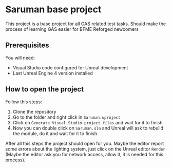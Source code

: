 # Saruman base project

This project is a base project for all GAS related test tasks. Should make the process of learning GAS easier for BFME Reforged newcomers

## Prerequisites

You will need:
- Visual Studio code configured for Unreal development
- Last Unreal Engine 4 version installed

## How to open the project

Follow this steps:

1. Clone the repository
2. Go to the folder and right click in `Saruman.uproject`
3. Click on `Generate Visual Studio project files` and wait for it to finish
4. Now you can double click on `Saruman.sln` and Unreal will ask to rebuild the module, do it and wait for it to finish

After all this steps the project should open for you. Maybe the editor report some errors about the lighting system, just click on the Unreal editor `Render` (Maybe the editor ask you for network access, allow it, it is needed for this process).
